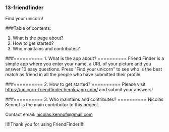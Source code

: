 ### 13-friendfinder
Find your unicorn!

###Table of contents:
1. What is the page about?
2. How to get started?
3. Who maintains and contributes?

###========== 1. What is the app about? ==========
Friend Finder is a simple app where you enter your name, a URL of your picture and you answer 10 easy questions. Press "Find your unicorn" to see who is the best match as friend in all the people who have submitted their profile.

###========== 2. How to get started? ==========
Please visit https://unicorn-friendfinder.herokuapp.com/ and submit your answers!

###========== 3. Who maintains and contributes? ==========
Nicolas Kennof is the main contributor to this project.

Contact email: nicolas.kennof@gmail.com

!!!!Thank you for using FriendFinder!!!!